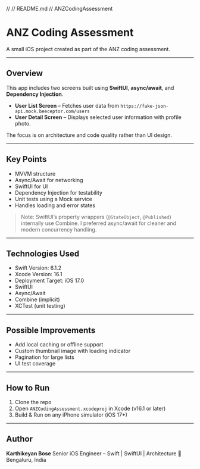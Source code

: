 //
//  README.md
//  ANZCodingAssessment

# ANZ Coding Assessment

A small iOS project created as part of the ANZ coding assessment.

---

## Overview

This app includes two screens built using **SwiftUI**, **async/await**, and **Dependency Injection**.

- **User List Screen** – Fetches user data from
  `https://fake-json-api.mock.beeceptor.com/users`
- **User Detail Screen** – Displays selected user information with profile photo.

The focus is on architecture and code quality rather than UI design.

---

## Key Points

- MVVM structure
- Async/Await for networking
- SwiftUI for UI
- Dependency Injection for testability
- Unit tests using a Mock service
- Handles loading and error states

> Note: SwiftUI’s property wrappers (`@StateObject`, `@Published`) internally use Combine.
> I preferred async/await for cleaner and modern concurrency handling.

---

## Technologies Used

- Swift Version: 6.1.2
- Xcode Version: 16.1
- Deployment Target: iOS 17.0
- SwiftUI
- Async/Await
- Combine (implicit)
- XCTest (unit testing)

---

## Possible Improvements

- Add local caching or offline support
- Custom thumbnail image with loading indicator
- Pagination for large lists
- UI test coverage

---

## How to Run

1. Clone the repo
2. Open `ANZCodingAssessment.xcodeproj` in Xcode (v16.1 or later)
3. Build & Run on any iPhone simulator (iOS 17+)

---

## Author

**Karthikeyan Bose**
Senior iOS Engineer – Swift | SwiftUI | Architecture
📍 Bengaluru, India
